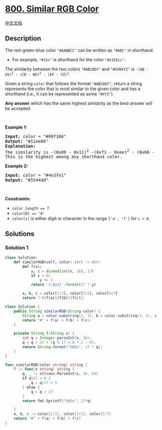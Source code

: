 # [800. Similar RGB Color](https://leetcode.com/problems/similar-rgb-color)

[中文文档](/solution/0800-0899/0800.Similar%20RGB%20Color/README.md)

<!-- tags:Math,String,Enumeration -->

## Description

<p>The red-green-blue color <code>&quot;#AABBCC&quot;</code> can be written as <code>&quot;#ABC&quot;</code> in shorthand.</p>

<ul>
	<li>For example, <code>&quot;#15c&quot;</code> is shorthand for the color <code>&quot;#1155cc&quot;</code>.</li>
</ul>

<p>The similarity between the two colors <code>&quot;#ABCDEF&quot;</code> and <code>&quot;#UVWXYZ&quot;</code> is <code>-(AB - UV)<sup>2</sup> - (CD - WX)<sup>2</sup> - (EF - YZ)<sup>2</sup></code>.</p>

<p>Given a string <code>color</code> that follows the format <code>&quot;#ABCDEF&quot;</code>, return a string represents the color that is most similar to the given color and has a shorthand (i.e., it can be represented as some <code>&quot;#XYZ&quot;</code>).</p>

<p><strong>Any answer</strong> which has the same highest similarity as the best answer will be accepted.</p>

<p>&nbsp;</p>
<p><strong class="example">Example 1:</strong></p>

<pre>
<strong>Input:</strong> color = &quot;#09f166&quot;
<strong>Output:</strong> &quot;#11ee66&quot;
<strong>Explanation:</strong> 
The similarity is -(0x09 - 0x11)<sup>2</sup> -(0xf1 - 0xee)<sup>2</sup> - (0x66 - 0x66)<sup>2</sup> = -64 -9 -0 = -73.
This is the highest among any shorthand color.
</pre>

<p><strong class="example">Example 2:</strong></p>

<pre>
<strong>Input:</strong> color = &quot;#4e3fe1&quot;
<strong>Output:</strong> &quot;#5544dd&quot;
</pre>

<p>&nbsp;</p>
<p><strong>Constraints:</strong></p>

<ul>
	<li><code>color.length == 7</code></li>
	<li><code>color[0] == &#39;#&#39;</code></li>
	<li><code>color[i]</code> is either digit or character in the range <code>[&#39;a&#39;, &#39;f&#39;]</code> for <code>i &gt; 0</code>.</li>
</ul>

## Solutions

### Solution 1

<!-- tabs:start -->

```python
class Solution:
    def similarRGB(self, color: str) -> str:
        def f(x):
            y, z = divmod(int(x, 16), 17)
            if z > 8:
                y += 1
            return '{:02x}'.format(17 * y)

        a, b, c = color[1:3], color[3:5], color[5:7]
        return f'#{f(a)}{f(b)}{f(c)}'
```

```java
class Solution {
    public String similarRGB(String color) {
        String a = color.substring(1, 3), b = color.substring(3, 5), c = color.substring(5, 7);
        return "#" + f(a) + f(b) + f(c);
    }

    private String f(String x) {
        int q = Integer.parseInt(x, 16);
        q = q / 17 + (q % 17 > 8 ? 1 : 0);
        return String.format("%02x", 17 * q);
    }
}
```

```go
func similarRGB(color string) string {
	f := func(x string) string {
		q, _ := strconv.ParseInt(x, 16, 64)
		if q%17 > 8 {
			q = q/17 + 1
		} else {
			q = q / 17
		}
		return fmt.Sprintf("%02x", 17*q)

	}
	a, b, c := color[1:3], color[3:5], color[5:7]
	return "#" + f(a) + f(b) + f(c)
}
```

<!-- tabs:end -->

<!-- end -->
